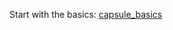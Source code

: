 Start with the basics: [capsule_basics](https://github.com/iosio/capsule/blob/master/docs/capsule_basics.md) 
